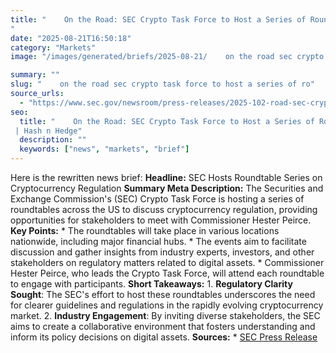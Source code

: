 ```yaml
---
title: "    On the Road: SEC Crypto Task Force to Host a Series of Roundtables Across the U.S.
"
date: "2025-08-21T16:50:18"
category: "Markets"
image: "/images/generated/briefs/2025-08-21/    on the road sec crypto task force to host a series of ro.jpg"

summary: ""
slug: "    on the road sec crypto task force to host a series of ro"
source_urls:
  - "https://www.sec.gov/newsroom/press-releases/2025-102-road-sec-crypto-task-force-host-series-roundtables-across-us"
seo:
  title: "    On the Road: SEC Crypto Task Force to Host a Series of Roundtables Across the U.S.
 | Hash n Hedge"
  description: ""
  keywords: ["news", "markets", "brief"]
---
```

Here is the rewritten news brief:  **Headline:** SEC Hosts Roundtable Series on Cryptocurrency Regulation  **Summary Meta Description:** The Securities and Exchange Commission's (SEC) Crypto Task Force is hosting a series of roundtables across the US to discuss cryptocurrency regulation, providing opportunities for stakeholders to meet with Commissioner Hester Peirce.  **Key Points:**  * The roundtables will take place in various locations nationwide, including major financial hubs. * The events aim to facilitate discussion and gather insights from industry experts, investors, and other stakeholders on regulatory matters related to digital assets. * Commissioner Hester Peirce, who leads the Crypto Task Force, will attend each roundtable to engage with participants.  **Short Takeaways:**  1. **Regulatory Clarity Sought**: The SEC's effort to host these roundtables underscores the need for clearer guidelines and regulations in the rapidly evolving cryptocurrency market. 2. **Industry Engagement**: By inviting diverse stakeholders, the SEC aims to create a collaborative environment that fosters understanding and inform its policy decisions on digital assets.  **Sources:**  * [SEC Press Release](https://www.sec.gov/newsroom/press-releases/2025-102-road-sec-crypto-task-force-host-series-roundtables-across-us) 
